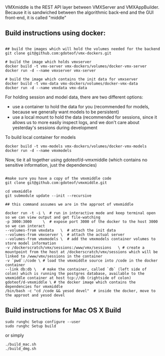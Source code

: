 VMXmiddle is the REST API layer between VMXServer and VMXAppBuilder.
Because it is sandwiched between the algorithmic back-end and the GUI
front-end, it is called "middle"

## Build instructions using docker:


``` shell

## build the images which will hold the volumes needed for the backend
git clone git@github.com:gdoteof/vmx-dockers.git

# build the image which holds vmxserver
docker build -t vmx-server vmx-dockers/volumes/docker-vmx-server
docker run -d --name vmxserver vmx-server

# build the image which contains the init data for vmxserver
docker build -t vmx-data vmx-dockers/volumes/docker-vmx-data
docker run -d --name vmxdata vmx-data
```


For holding session and model data, there are two different options:
  - use a container to hold the data for you (recommended for models, because we generally want models to be persistent)
  - use a local mount to hold the data  (recommended for sessions, since it allows us to more easily inspect logs, and we don't care about yesterday's sessions during development


To build local container for models
```shell
docker build -t vmx-models vmx-dockers/volumes/docker-vmx-models
docker run -d --name vmxmodels
```


Now, tie it all together using gdoteof/d-vmxmiddle (which contains no sensitive information, just the dependencies)


``` shell

#make sure you have a copy of the vmxmiddle code
git clone git@github.com:gdoteof/vmxmiddle.git

cd vmxmiddle
git submodule update --init --recursive

## this command assumes we are in the approot of vmxmiddle 

docker run -t -i \  # run in interactive mode and keep terminal open so we can view output and get file-watching
-p 3000:3000     \  # expose port 3000 of the docker to the host 3000 so we can interact
--volumes-from vmxdata   \  # attach the init data
--volumes-from vmxserver \  # attach the actual server
--volumes-from vmxmodels \  # add the vmxmodels container volumes to store model information
-v /dockerscratch/vmx/sessions:/www/vmx/sessions   \ # create a mountpoint from the host at /dockerscratch/vmx/sessions which will be linked to /www/vmx/sessions in the container
-v `pwd`:/code \ # load the vmxmiddle source into /code in the docker container
--link db:db \   # make the container, called `db` (left side of colon) which is running the postgres database, available to the vmxmiddle container at host tcp://db (rightside of colon) 
gdoteof/d-vmxmiddle \ # the docker imaqe which contains the dependencies for vmxmiddle
/bin/bash -c "cd /code && yesod devel"  # inside the docker, move to the approot and yesod devel
```

## Build instructions for Mac OS X Build
```
sudo runghc Setup configure --user
sudo runghc Setup build
```

or simply
```
./build_mac.sh
./build_dmg.sh
```

